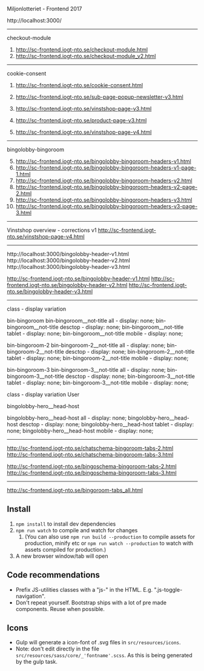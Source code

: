Miljonlotteriet - Frontend 2017


http://localhost:3000/


-----
checkout-module

1. http://sc-frontend.iogt-nto.se/checkout-module.html
2. http://sc-frontend.iogt-nto.se/checkout-module_v2.html


-----
cookie-consent

1. http://sc-frontend.iogt-nto.se/cookie-consent.html



1. http://sc-frontend.iogt-nto.se/sub-page-popup-newsletter-v3.html
2. http://sc-frontend.iogt-nto.se/vinstshop-page-v3.html
3. http://sc-frontend.iogt-nto.se/product-page-v3.html
4. http://sc-frontend.iogt-nto.se/vinstshop-page-v4.html

-----
bingolobby-bingoroom 

5. http://sc-frontend.iogt-nto.se/bingolobby-bingoroom-headers-v1.html
6. http://sc-frontend.iogt-nto.se/bingolobby-bingoroom-headers-v1-page-1.html
5. http://sc-frontend.iogt-nto.se/bingolobby-bingoroom-headers-v2.html
6. http://sc-frontend.iogt-nto.se/bingolobby-bingoroom-headers-v2-page-2.html
5. http://sc-frontend.iogt-nto.se/bingolobby-bingoroom-headers-v3.html
6. http://sc-frontend.iogt-nto.se/bingolobby-bingoroom-headers-v3-page-3.html

-----
Vinstshop overview - corrections v1
http://sc-frontend.iogt-nto.se/vinstshop-page-v4.html

-----

http://localhost:3000/bingolobby-header-v1.html
http://localhost:3000/bingolobby-header-v2.html
http://localhost:3000/bingolobby-header-v3.html

http://sc-frontend.iogt-nto.se/bingolobby-header-v1.html
http://sc-frontend.iogt-nto.se/bingolobby-header-v2.html
http://sc-frontend.iogt-nto.se/bingolobby-header-v3.html

-----  


class - display variation

bin-bingoroom
bin-bingoroom__not-title all     -  display: none;
bin-bingoroom__not-title desctop -  display: none;
bin-bingoroom__not-title tablet  -  display: none;
bin-bingoroom__not-title mobile  -  display: none;

bin-bingoroom-2
bin-bingoroom-2__not-title all     -  display: none;
bin-bingoroom-2__not-title desctop -  display: none;
bin-bingoroom-2__not-title tablet  -  display: none;
bin-bingoroom-2__not-title mobile  -  display: none;

bin-bingoroom-3
bin-bingoroom-3__not-title all     -  display: none;
bin-bingoroom-3__not-title desctop -  display: none;
bin-bingoroom-3__not-title tablet  -  display: none;
bin-bingoroom-3__not-title mobile  -  display: none;

class - display variation User

bingolobby-hero__head-host

bingolobby-hero__head-host all     -  display: none;
bingolobby-hero__head-host desctop -  display: none;
bingolobby-hero__head-host tablet  -  display: none;
bingolobby-hero__head-host mobile  -  display: none;

----- 


http://sc-frontend.iogt-nto.se/chatschema-bingoroom-tabs-2.html
http://sc-frontend.iogt-nto.se/chatschema-bingoroom-tabs-3.html

http://sc-frontend.iogt-nto.se/bingoschema-bingoroom-tabs-2.html
http://sc-frontend.iogt-nto.se/bingoschema-bingoroom-tabs-3.html


----- 
http://sc-frontend.iogt-nto.se/bingoroom-tabs_all.html

## Install
1. `npm install` to install dev dependencies
2. `npm run watch` to compile and watch for changes
    1. (You can also use `npm run build --production` to compile assets for production, minify etc or `npm run watch --production` to watch with assets compiled for production.)
3. A new browser window/tab will open

## Code recommendations
* Prefix JS-utilities classes with a "js-" in the HTML. E.g. ".js-toggle-navigation".
* Don't repeat yourself. Bootstrap ships with a lot of pre made components. Reuse when possible.

## Icons
* Gulp will generate a icon-font of .svg files in `src/resources/icons`.
* Note: don't edit directly in the file `src/resources/sass/core/_'fontname'.scss`. As this is being generated by the gulp task.
